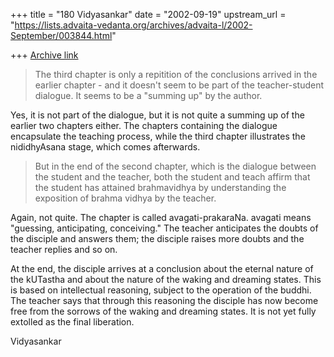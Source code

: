 +++
title = "180 Vidyasankar"
date = "2002-09-19"
upstream_url = "https://lists.advaita-vedanta.org/archives/advaita-l/2002-September/003844.html"

+++
[Archive link](https://lists.advaita-vedanta.org/archives/advaita-l/2002-September/003844.html)

>The third chapter is only a repitition of the conclusions arrived in the
>earlier chapter - and it doesn't seem to be part of the teacher-student
>dialogue. It seems to be a "summing up" by the author.

Yes, it is not part of the dialogue, but it is not quite a summing up of
the earlier two chapters either. The chapters containing the dialogue
encapsulate the teaching process, while the third chapter illustrates the
nididhyAsana stage, which comes afterwards.

>But in the end of the second chapter, which is the dialogue between the
>student and the teacher, both the student and teach affirm that the
student
>has attained brahmavidhya by understanding the exposition of brahma vidhya
>by the teacher.

Again, not quite. The chapter is called avagati-prakaraNa. avagati
means "guessing, anticipating, conceiving." The teacher anticipates the
doubts of the disciple and answers them; the disciple raises more doubts
and the teacher replies and so on.

At the end, the disciple arrives at a conclusion about the eternal nature
of the kUTastha and about the nature of the waking and dreaming states.
This is based on intellectual reasoning, subject to the operation of the
buddhi. The teacher says that through this reasoning the disciple has now
become free from the sorrows of the waking and dreaming states. It is not
yet fully extolled as the final liberation.

Vidyasankar

